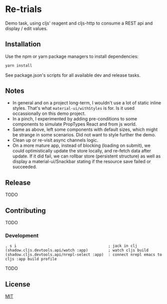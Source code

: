 # Re-trials

Demo task, using cljs' reagent and cljs-http to consume a REST api and display / edit values.

## Installation

Use the npm or yarn package managers to install dependencies:

```bash
yarn install
```

See package.json's scripts for all available dev and release tasks.

## Notes

- In general and on a project long-term, I wouldn't use a lot of static inline styles.
That's what `material-ui/withStyles` is for. Is it used occassionally on this demo project.
-  In a pinch, I experimented by adding pre-conditions to some components to simulate PropTypes React and from js world.
- Same as above, left some components with default sizes, which might be strange in some scenarios. Did not want to style further the demo.
- Clean up or re-visit async channels logic.
- On a more mature app, instead of blocking (loading on submit), we could optimistically update the
store locally, and re-fetch data after update. If it did fail, we can rollbar store (persistent structure)
as well as display a material-ui/Snackbar stating if the resource save failed or succeeded.

## Release
TODO

## Contributing
TODO

### Development
```
, s i                                         ; jack in clj
(shadow.cljs.devtools.api/watch :app)         ; watch cljs build
(shadow.cljs.devtools.api/nrepl-select :app)  : connect nrepl emacs to cljs :app build profile
```

TODO

## License
[MIT](https://choosealicense.com/licenses/mit/)
